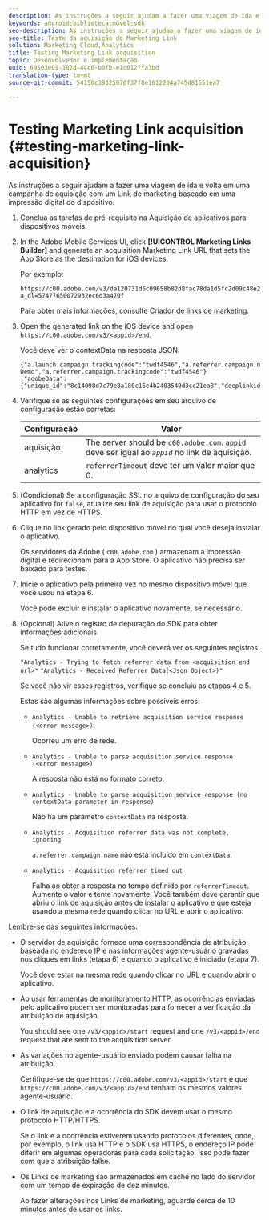 ```yaml
---
description: As instruções a seguir ajudam a fazer uma viagem de ida e volta em uma campanha de aquisição com um Link de marketing baseado em uma impressão digital do dispositivo.
keywords: android;biblioteca;móvel;sdk
seo-description: As instruções a seguir ajudam a fazer uma viagem de ida e volta em uma campanha de aquisição com um Link de marketing baseado em uma impressão digital do dispositivo.
seo-title: Teste da aquisição do Marketing Link
solution: Marketing Cloud,Analytics
title: Testing Marketing Link acquisition
topic: Desenvolvedor e implementação
uuid: 69503e01-182d-44c6-b0fb-e1c012ffa3bd
translation-type: tm+mt
source-git-commit: 54150c39325070f37f8e1612204a745d81551ea7

---
```



# Testing Marketing Link acquisition {#testing-marketing-link-acquisition}

As instruções a seguir ajudam a fazer uma viagem de ida e volta em uma campanha de aquisição com um Link de marketing baseado em uma impressão digital do dispositivo.

1. Conclua as tarefas de pré-requisito na Aquisição [](/help/ios/acquisition-main/acquisition.md)de aplicativos para dispositivos móveis.
1. In the Adobe Mobile Services UI, click **[!UICONTROL Marketing Links Builder]** and generate an acquisition Marketing Link URL that sets the App Store as the destination for iOS devices.

   Por exemplo:

   ```
   https://c00.adobe.com/v3/da120731d6c09658b82d8fac78da1d5fc2d09c48e21b3a55f9e2d7344e08425d/start?a_dl=57477650072932ec6d3a470f
   ```

   Para obter mais informações, consulte [Criador de links de marketing](/help/using/acquisition-main/c-marketing-links-builder/c-marketing-links-builder.md).


1. Open the generated link on the iOS device and open `https://c00.adobe.com/v3/<appid>/end`.

   Você deve ver o contextData na resposta JSON:

   ```js{"fingerprint":"bae91bb778f0ad52e37f0892961d06ac6a5c935b","endCallbacks":["***"],"timestamp":1464301217,"appguid":"da120731d6c09658b82d8fac78da1d5fc2d09c48e21b3a55f9e2d7344e08425d","contextData":
   {"a.launch.campaign.trackingcode":"twdf4546","a.referrer.campaign.name":"iOS Demo","a.referrer.campaign.trackingcode":"twdf4546"}
   ,"adobeData":{"unique_id":"8c14098d7c79e8a180c15e4b2403549d3cc21ea8","deeplinkid":"57477650072932ec6d3a470f"}}
   ```

1. Verifique se as seguintes configurações em seu arquivo de configuração estão corretas:

   | Configuração | Valor |
   |--- |--- |
   | aquisição | The server should be  `c00.adobe.com`. `appid` deve ser igual ao *`appid`* no link de aquisição. |
   | analytics | `referrerTimeout` deve ter um valor maior que 0. |

1. (Condicional) Se a configuração SSL no arquivo de configuração do seu aplicativo for `false`, atualize seu link de aquisição para usar o protocolo HTTP em vez de HTTPS.
1. Clique no link gerado pelo dispositivo móvel no qual você deseja instalar o aplicativo.

   Os servidores da Adobe ( `c00.adobe.com` ) armazenam a impressão digital e redirecionam para a App Store. O aplicativo não precisa ser baixado para testes.
1. Inicie o aplicativo pela primeira vez no mesmo dispositivo móvel que você usou na etapa 6.

   Você pode excluir e instalar o aplicativo novamente, se necessário.
1. (Opcional) Ative o registro de depuração do SDK para obter informações adicionais.

   Se tudo funcionar corretamente, você deverá ver os seguintes registros:

   `"Analytics - Trying to fetch referrer data from <acquisition end url>"`
   `"Analytics - Received Referrer Data(<Json Object>)"`

   Se você não vir esses registros, verifique se concluiu as etapas 4 e 5.

   Estas são algumas informações sobre possíveis erros:

   * `Analytics - Unable to retrieve acquisition service response (<error message>)`:

      Ocorreu um erro de rede.

   * `Analytics - Unable to parse acquisition service response (<error message>)`

      A resposta não está no formato correto.

   * `Analytics - Unable to parse acquisition service response (no contextData parameter in response)`

      Não há um parâmetro `contextData` na resposta.

   * `Analytics - Acquisition referrer data was not complete, ignoring`

      `a.referrer.campaign.name` não está incluído em `contextData`.

   * `Analytics - Acquisition referrer timed out`

      Falha ao obter a resposta no tempo definido por `referrerTimeout`. Aumente o valor e tente novamente. Você também deve garantir que abriu o link de aquisição antes de instalar o aplicativo e que esteja usando a mesma rede quando clicar no URL e abrir o aplicativo.

Lembre-se das seguintes informações:

* O servidor de aquisição fornece uma correspondência de atribuição baseada no endereço IP e nas informações agente-usuário gravadas nos cliques em links (etapa 6) e quando o aplicativo é iniciado (etapa 7).

   Você deve estar na mesma rede quando clicar no URL e quando abrir o aplicativo.

* Ao usar ferramentas de monitoramento HTTP, as ocorrências enviadas pelo aplicativo podem ser monitoradas para fornecer a verificação da atribuição de aquisição.

   You should see one `/v3/<appid>/start` request and one `/v3/<appid>/end` request that are sent to the acquisition server.

* As variações no agente-usuário enviado podem causar falha na atribuição.

   Certifique-se de que `https://c00.adobe.com/v3/<appid>/start` e que `https://c00.adobe.com/v3/<appid>/end` tenham os mesmos valores agente-usuário.

* O link de aquisição e a ocorrência do SDK devem usar o mesmo protocolo HTTP/HTTPS.

   Se o link e a ocorrência estiverem usando protocolos diferentes, onde, por exemplo, o link usa HTTP e o SDK usa HTTPS, o endereço IP pode diferir em algumas operadoras para cada solicitação. Isso pode fazer com que a atribuição falhe.

* Os Links de marketing são armazenados em cache no lado do servidor com um tempo de expiração de dez minutos.

   Ao fazer alterações nos Links de marketing, aguarde cerca de 10 minutos antes de usar os links.